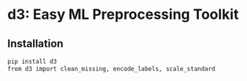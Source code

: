 # d3: Easy ML Preprocessing Toolkit

## Installation
```bash
pip install d3
from d3 import clean_missing, encode_labels, scale_standard
